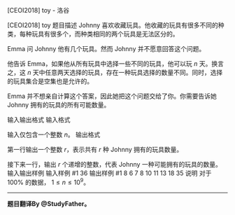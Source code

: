 



[CEOI2018] toy - 洛谷














[CEOI2018] toy
题目描述
Johnny 喜欢收藏玩具。他收藏的玩具有很多不同的种类，每种玩具有很多个，而种类相同的两个玩具是无法区分的。

Emma 问 Johnny 他有几个玩具。然而 Johnny 并不愿意回答这个问题。

他告诉 Emma，如果他从所有玩具中选择一些不同的玩具，他可以玩 $n$ 天。换言之，这 $n$ 天中任意两天选择的玩具，存在一种玩具选择的数量不同。同时，选择的玩具集合是空集也是允许的。

Emma 并不想亲自计算这个答案，因此她把这个问题交给了你。你需要告诉她 Johnny 拥有的玩具的所有可能数量。

输入输出格式
输入格式

输入仅包含一个整数 $n$。
输出格式

第一行输出一个整数 $r$，表示共有 $r$ 种 Johnny 拥有的玩具数量。

接下来一行，输出 $r$ 个递增的整数，代表 Johnny 一种可能拥有的玩具的数量。
输入输出样例
输入样例 #1
36
输出样例 #1
8
6 7 8 10 11 13 18 35
说明
对于 $100\%$ 的数据， $1\le n\le 10^9$。

-----

**题目翻译By @StudyFather。**






